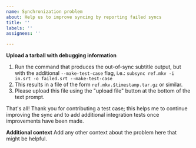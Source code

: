 ```yaml
---
name: Synchronization problem
about: Help us to improve syncing by reporting failed syncs
title: ''
labels: ''
assignees: ''

---
```


**Upload a tarball with debugging information**
1. Run the command that produces the out-of-sync subtitle output, but with the additional `--make-test-case` flag, i.e.: `subsync ref.mkv -i in.srt -o failed.srt --make-test-case`
2. This results in a file of the form `ref.mkv.$timestamp.tar.gz` or similar.
3. Please upload this file using the "upload file" button at the bottom of the text prompt.

That's all! Thank you for contributing a test case; this helps me to continue improving the sync and to add additional integration tests once improvements have been made.

**Additional context**
Add any other context about the problem here that might be helpful.
